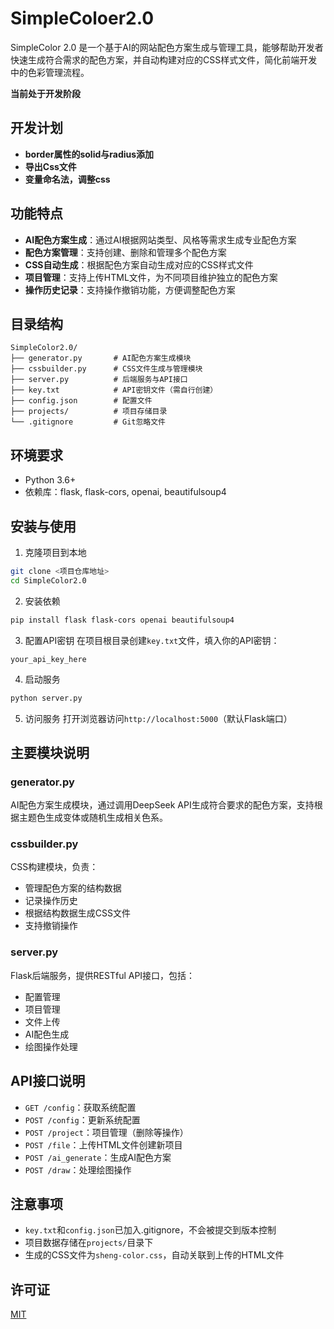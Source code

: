 # SimpleColoer2.0

SimpleColor 2.0 是一个基于AI的网站配色方案生成与管理工具，能够帮助开发者快速生成符合需求的配色方案，并自动构建对应的CSS样式文件，简化前端开发中的色彩管理流程。

**当前处于开发阶段**
## 开发计划
- **border属性的solid与radius添加**
- **导出Css文件**
- **变量命名法，调整css**

## 功能特点

- **AI配色方案生成**：通过AI根据网站类型、风格等需求生成专业配色方案
- **配色方案管理**：支持创建、删除和管理多个配色方案
- **CSS自动生成**：根据配色方案自动生成对应的CSS样式文件
- **项目管理**：支持上传HTML文件，为不同项目维护独立的配色方案
- **操作历史记录**：支持操作撤销功能，方便调整配色方案

## 目录结构

```
SimpleColor2.0/
├── generator.py       # AI配色方案生成模块
├── cssbuilder.py      # CSS文件生成与管理模块
├── server.py          # 后端服务与API接口
├── key.txt            # API密钥文件（需自行创建）
├── config.json        # 配置文件
├── projects/          # 项目存储目录
└── .gitignore         # Git忽略文件
```

## 环境要求

- Python 3.6+
- 依赖库：flask, flask-cors, openai, beautifulsoup4

## 安装与使用

1. 克隆项目到本地
```bash
git clone <项目仓库地址>
cd SimpleColor2.0
```

2. 安装依赖
```bash
pip install flask flask-cors openai beautifulsoup4
```

3. 配置API密钥
在项目根目录创建`key.txt`文件，填入你的API密钥：
```
your_api_key_here
```

4. 启动服务
```bash
python server.py
```

5. 访问服务
打开浏览器访问`http://localhost:5000`（默认Flask端口）

## 主要模块说明

### generator.py
AI配色方案生成模块，通过调用DeepSeek API生成符合要求的配色方案，支持根据主题色生成变体或随机生成相关色系。

### cssbuilder.py
CSS构建模块，负责：
- 管理配色方案的结构数据
- 记录操作历史
- 根据结构数据生成CSS文件
- 支持撤销操作

### server.py
Flask后端服务，提供RESTful API接口，包括：
- 配置管理
- 项目管理
- 文件上传
- AI配色生成
- 绘图操作处理

## API接口说明

- `GET /config`：获取系统配置
- `POST /config`：更新系统配置
- `POST /project`：项目管理（删除等操作）
- `POST /file`：上传HTML文件创建新项目
- `POST /ai_generate`：生成AI配色方案
- `POST /draw`：处理绘图操作

## 注意事项

- `key.txt`和`config.json`已加入.gitignore，不会被提交到版本控制
- 项目数据存储在`projects/`目录下
- 生成的CSS文件为`sheng-color.css`，自动关联到上传的HTML文件

## 许可证

[MIT](LICENSE)
